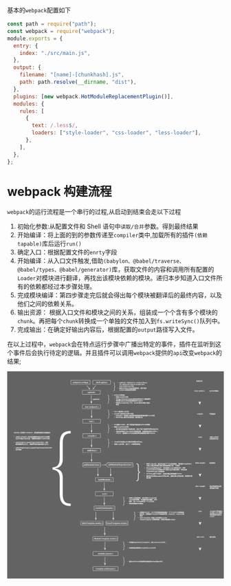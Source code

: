 基本的`webpack`配置如下

```js
const path = require("path");
const webpack = require("webpack");
module.exports = {
  entry: {
    index: "./src/main.js",
  },
  output: {
    filename: "[name]-[chunkhash].js",
    path: path.resolve(__dirname, "dist"),
  },
  plugins: [new webpack.HotModuleReplacementPlugin()],
  modules: {
    rules: [
      {
        text: /.less$/,
        loaders: ["style-loader", "css-loader", "less-loader"],
      },
    ],
  },
};
```

# webpack 构建流程

`webpack`的运行流程是一个串行的过程,从启动到结束会走以下过程

1. 初始化参数:从配置文件和 Shell 语句中`读取/合并`参数。得到最终结果
2. 开始编译：将上面的到的参数传递至`compiler`类中,加载所有的插件`(依赖tapable)`库后运行`run()`
3. 确定入口：根据配置文件的`enrty`字段
4. 开始编译：从入口文件触发,借助`(babylon、@babel/traverse、@babel/types、@babel/generator)`库，获取文件的内容和调用所有配置的`Loader`对模块进行翻译，再找出该模块依赖的模块。递归本步知道入口文件所有的依赖都经过本步骤处理。
5. 完成模块编译：第四步骤走完后就会得出每个模块被翻译后的最终内容，以及他们之间的依赖关系。
6. 输出资源： 根据入口文件和模块之间的关系，组装成一个个含有多个模块的`chunk`。再把每个`chunk`转换成一个单独的文件加入到`fs.writeSync()`队列中。
7. 完成输出：在确定好输出内容后，根据配置的`output`路径写入文件。

在以上过程中，`webpack`会在特点运行步骤中广播出特定的事件，插件在监听到这个事件后会执行待定的逻辑。并且插件可以调用`webpack`提供的`api`改变`webpack`的结果;

![](./imgs/1.jpeg)
